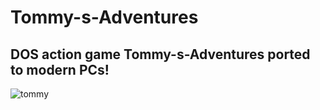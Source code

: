 # Tommy-s-Adventures
## DOS action game Tommy-s-Adventures ported to modern PCs!

![tommy](https://github.com/user-attachments/assets/fce9bece-9ec5-40e2-83b5-5c3a8b571a11)
